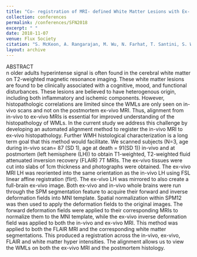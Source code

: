 ```yaml
---
title: "Co- registration of MRI- defined White Matter Lesions with Ex- Vivo Histopathology"
collection: conferences
permalink: /conferences/SFN2018
excerpt: " "
date: 2018-11-07
venue: Flux Society 
citation: "S. McKeon, A. Rangarajan, M. Wu, N. Farhat, T. Santini, S. Wood, T. Ibrahim, M. Ikonomovic, J. Kofler, O. Lopez, W. Klunk, H. Aizenstein. Co- registration of MRI- defined White Matter Lesions with Ex- Vivo Histopathology. The Society for Neuroscience Annual Meeting, San Diego, CA. November 2018. (Undergraduate poster/ abstract) "
layout: archive
---
```



ABSTRACT  
n older adults hyperintense signal is often found in the cerebral white matter on T2-weighted magnetic resonance imaging. These white matter lesions are found to be clinically associated with a cognitive, mood, and functional disturbances. These lesions are believed to have heterogenous origin, including both inflammatory and ischemic components. However, histopathologic correlations are limited since the WMLs are only seen on in-vivo scans and not on the postmortem ex-vivo MRI. Thus, alignment from in-vivo to ex-vivo MRIs is essential for improved understanding of the histopathology of WMLs. In the current study we address this challenge by developing an automated alignment method to register the in-vivo MRI to ex-vivo histopathology. Further WMH histological characterization is a long term goal that this method would facilitate. We scanned subjects (N=3, age during in-vivo scan= 87 (SD 1), age at death = 91(SD 1)) in-vivo and at postmortem (left hemisphere (LH)) to obtain T1-weighted, T2-weighted fluid attenuated inversion recovery (FLAIR) 7T MRIs. The ex-vivo tissues were cut into slabs of 1cm thickness and photographs were obtained. The ex-vivo MRI LH was reoriented into the same orientation as the in-vivo LH using FSL linear affine registration (flirt). The ex-vivo LH was mirrored to also create a full-brain ex-vivo image. Both ex-vivo and in-vivo whole brains were run through the SPM segmentation feature to acquire their forward and inverse deformation fields into MNI template. Spatial normalization within SPM12 was then used to apply the deformation fields to the original images. The forward deformation fields were applied to their corresponding MRIs to normalize them to the MNI template, while the ex-vivo inverse deformation field was applied to both the in-vivo and ex-vivo MRI. This method was applied to both the FLAIR MRI and the corresponding white matter segmentations. This produced a registration across the in-vivo, ex-vivo, FLAIR and white matter hyper intensities. The alignment allows us to view the WMLs on both the ex-vivo MRI and the postmortem histology.
